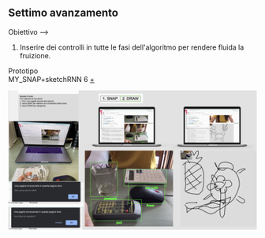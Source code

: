 ## Settimo avanzamento

Obiettivo --> 
1. Inserire dei controlli in tutte le fasi dell'algoritmo per rendere fluida la fruizione.

Prototipo <br>
MY_SNAP+sketchRNN 6 [+](https://editor.p5js.org/francy96/full/bQXNBNS3Z)

![the source](https://github.com/Francesca1996/archive/blob/master/Francesca1996/INVISIBLE/8_avanzamento/8_avanzamento.jpg)
